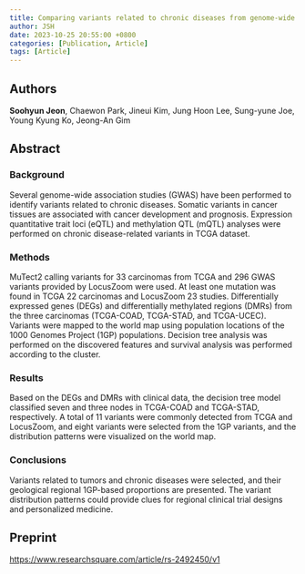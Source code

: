 ```yaml
---
title: Comparing variants related to chronic diseases from genome-wide association study (GWAS) and the cancer genome atlas (TCGA)
author: JSH
date: 2023-10-25 20:55:00 +0800
categories: [Publication, Article]
tags: [Article]
---
```


## Authors
**Soohyun Jeon**, Chaewon Park, Jineui Kim, Jung Hoon Lee, Sung-yune Joe, Young Kyung Ko, Jeong-An Gim

## Abstract
### Background
Several genome-wide association studies (GWAS) have been performed to identify variants related to chronic diseases. Somatic variants in cancer tissues are associated with cancer development and prognosis. Expression quantitative trait loci (eQTL) and methylation QTL (mQTL) analyses were performed on chronic disease-related variants in TCGA dataset.
### Methods
MuTect2 calling variants for 33 carcinomas from TCGA and 296 GWAS variants provided by LocusZoom were used. At least one mutation was found in TCGA 22 carcinomas and LocusZoom 23 studies. Differentially expressed genes (DEGs) and differentially methylated regions (DMRs) from the three carcinomas (TCGA-COAD, TCGA-STAD, and TCGA-UCEC). Variants were mapped to the world map using population locations of the 1000 Genomes Project (1GP) populations. Decision tree analysis was performed on the discovered features and survival analysis was performed according to the cluster.
### Results
Based on the DEGs and DMRs with clinical data, the decision tree model classified seven and three nodes in TCGA-COAD and TCGA-STAD, respectively. A total of 11 variants were commonly detected from TCGA and LocusZoom, and eight variants were selected from the 1GP variants, and the distribution patterns were visualized on the world map.
### Conclusions
Variants related to tumors and chronic diseases were selected, and their geological regional 1GP-based proportions are presented. The variant distribution patterns could provide clues for regional clinical trial designs and personalized medicine.

## Preprint
https://www.researchsquare.com/article/rs-2492450/v1
